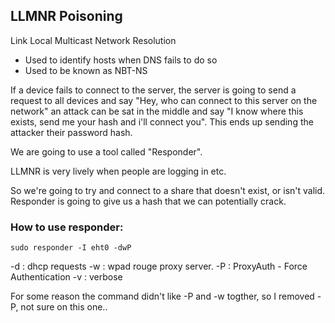 ## LLMNR Poisoning 
Link Local Multicast Network Resolution

* Used to identify hosts when DNS fails to do so 
* Used to be known as NBT-NS

If a device fails to connect to the server, the server is going to send a request to all devices and say "Hey, who can connect to this server on the network" an attack can be sat in the middle and say "I know where this exists, send me your hash and i'll connect you". This ends up sending the attacker their password hash. 

We are going to use a tool called "Responder". 

LLMNR is very lively when people are logging in etc. 

So we're going to try and connect to a share that doesn't exist, or isn't valid. Responder is going to give us a hash that we can potentially crack. 

### How to use responder:
```
sudo responder -I eht0 -dwP 
```

-d : dhcp requests
-w : wpad rouge proxy server. 
-P : ProxyAuth - Force Authentication 
-v : verbose 

For some reason the command didn't like -P and -w togther, so I removed -P, not sure on this one..
